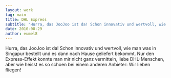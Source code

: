 ```yaml
---
layout: work
tag: main
title: DHL Express
subtitle: "Hurra, das JooJoo ist da! Schon innovativ und wertvoll, wie man was in Singapur bestellt und es dann nach Hause geliefert bekommt. Nur den Express-Effekt konnte man mir nicht ganz vermitteln, liebe DHL-Menschen, aber wie heisst es so schoen bei einem&hellip;"
date: 2010-08-29
author: eumel8
---
```


Hurra, das JooJoo ist da! Schon innovativ und wertvoll, wie man was in Singapur bestellt und es dann nach Hause geliefert bekommt. Nur den Express-Effekt konnte man mir nicht ganz vermitteln, liebe DHL-Menschen, aber wie heisst es so schoen bei einem anderen Anbieter: Wir lieben fliegen!
